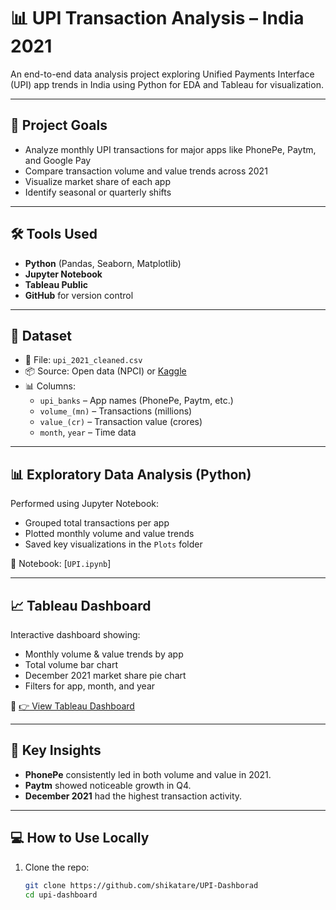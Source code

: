 # 📊 UPI Transaction Analysis – India 2021

An end-to-end data analysis project exploring Unified Payments Interface (UPI) app trends in India using Python for EDA and Tableau for visualization.

---

## 🚀 Project Goals

- Analyze monthly UPI transactions for major apps like PhonePe, Paytm, and Google Pay
- Compare transaction volume and value trends across 2021
- Visualize market share of each app
- Identify seasonal or quarterly shifts

---

## 🛠️ Tools Used

- **Python** (Pandas, Seaborn, Matplotlib)
- **Jupyter Notebook**
- **Tableau Public**
- **GitHub** for version control

---

## 📁 Dataset

- 📄 File: `upi_2021_cleaned.csv`
- 📦 Source: Open data (NPCI) or [Kaggle](https://www.kaggle.com/)
- 📊 Columns:
  - `upi_banks` – App names (PhonePe, Paytm, etc.)
  - `volume_(mn)` – Transactions (millions)
  - `value_(cr)` – Transaction value (crores)
  - `month`, `year` – Time data

---

## 📊 Exploratory Data Analysis (Python)

Performed using Jupyter Notebook:
- Grouped total transactions per app
- Plotted monthly volume and value trends
- Saved key visualizations in the `Plots` folder

🧪 Notebook: [`UPI.ipynb`]

---

## 📈 Tableau Dashboard

Interactive dashboard showing:
- Monthly volume & value trends by app
- Total volume bar chart
- December 2021 market share pie chart
- Filters for app, month, and year

🔗 [👉 View Tableau Dashboard](https://public.tableau.com/views/IndiasUPIGrowthDashboard/IndiasUPIGrowthDashboard2021Analysis?:language=en-GB&:sid=&:redirect=auth&:display_count=n&:origin=viz_share_link)

---

## 🧠 Key Insights

- **PhonePe** consistently led in both volume and value in 2021.
- **Paytm** showed noticeable growth in Q4.
- **December 2021** had the highest transaction activity.

---

## 💻 How to Use Locally

1. Clone the repo:
   ```bash
   git clone https://github.com/shikatare/UPI-Dashborad
   cd upi-dashboard
